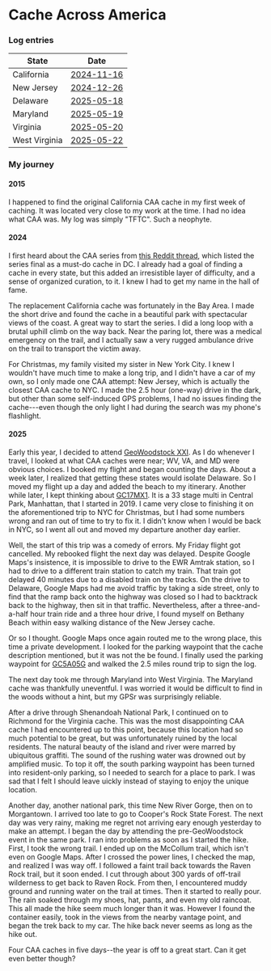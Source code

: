 # Cache Across America

### Log entries

| State         | Date                                                        |
| ------------- | ----------------------------------------------------------- |
| California    | [2024-11-16](https://www.geocaching.com/live/log/GL1DCH4YZ) |
| New Jersey    | [2024-12-26](https://www.geocaching.com/live/log/GL1DGP3MN) |
| Delaware      | [2025-05-18](https://www.geocaching.com/live/log/GL1ECDM6V) |
| Maryland      | [2025-05-19](https://www.geocaching.com/live/log/GL1ECHQMW) |
| Virginia      | [2025-05-20](https://www.geocaching.com/live/log/GL1ECRQBE) |
| West Virginia | [2025-05-22](https://www.geocaching.com/live/log/GL1ED1NCN) |

### My journey

#### 2015

I happened to find the original California CAA cache in my first week of
caching. It was located very close to my work at the time. I had no idea what
CAA was. My log was simply "TFTC". Such a neophyte.

#### 2024

I first heard about the CAA series from
[this Reddit thread](https://www.reddit.com/r/geocaching/comments/1g3tla6/mustcache_in_washington_dc_area/),
which listed the series final as a must-do cache in DC. I already had a goal of
finding a cache in every state, but this added an irresistible layer of
difficulty, and a sense of organized curation, to it. I knew I had to get my
name in the hall of fame.

The replacement California cache was fortunately in the Bay Area. I made the
short drive and found the cache in a beautiful park with spectacular views of
the coast. A great way to start the series. I did a long loop with a brutal
uphill climb on the way back. Near the paring lot, there was a medical
emergency on the trail, and I actually saw a very rugged ambulance drive on
the trail to transport the victim away.

For Christmas, my family visited my sister in New York City. I knew I wouldn't
have much time to make a long trip, and I didn't have a car of my own, so I
only made one CAA attempt: New Jersey, which is actually the closest CAA cache
to NYC. I made the 2.5 hour (one-way) drive in the dark, but other than some
self-induced GPS problems, I had no issues finding the cache---even though the
only light I had during the search was my phone's flashlight.

#### 2025

Early this year, I decided to attend
[GeoWoodstock XXI](http://geowoodstockxxi.com). As I do whenever I travel, I
looked at what CAA caches were near; WV, VA, and MD were obvious choices. I
booked my flight and began counting the days. About a week later, I realized
that getting these states would isolate Delaware. So I moved my flight up a day
and added the beach to my itinerary. Another while later, I kept thinking about
[GC17MX1](http://coord.info/GC17MX1). It is a 33 stage multi in Central Park,
Manhattan, that I started in 2019. I came very close to finishing it on the
aforementioned trip to NYC for Christmas, but I had some numbers wrong and ran
out of time to try to fix it. I didn't know when I would be back in NYC, so I
went all out and moved my departure another day earlier.

Well, the start of this trip was a comedy of errors. My Friday flight got
cancelled. My rebooked flight the next day was delayed. Despite Google Maps's
insistence, it is impossible to drive to the EWR Amtrak station, so I had to
drive to a different train station to catch my train. That train got delayed 40
minutes due to a disabled train on the tracks. On the drive to Delaware, Google
Maps had me avoid traffic by taking a side street, only to find that the ramp
back onto the highway was closed so I had to backtrack back to the highway, then
sit in that traffic. Nevertheless, after a three-and-a-half hour train ride and
a three hour drive, I found myself on Bethany Beach within easy walking distance
of the New Jersey cache.

Or so I thought. Google Maps once again routed me to the wrong place, this time
a private development. I looked for the parking waypoint that the cache
description mentioned, but it was not the be found. I finally used the parking
waypoint for [GC5A05G](http://coord.info/GC5A05G) and walked the 2.5 miles round
trip to sign the log.

The next day took me through Maryland into West Virginia. The Maryland cache was
thankfully uneventful. I was worried it would be difficult to find in the woods
without a hint, but my GPSr was surprisingly reliable.

After a drive through Shenandoah National Park, I continued on to Richmond for
the Virginia cache. This was the most disappointing CAA cache I had encountered
up to this point, because this location had so much potential to be great, but
was unfortunately ruined by the local residents. The natural beauty of the
island and river were marred by ubiquitous graffiti. The sound of the rushing
water was drowned out by amplified music. To top it off, the south parking
waypoint has been turned into resident-only parking, so I needed to search for
a place to park. I was sad that I felt I should leave uickly instead of staying
to enjoy the unique location.

Another day, another national park, this time New River Gorge, then on to
Morgantown. I arrived too late to go to Cooper's Rock State Forest. The next day
was very rainy, making me regret not arriving eary enough yesterday to make an
attempt. I began the day by attending the pre-GeoWoodstock event in the same
park. I ran into problems as soon as I started the hike. First, I took the wrong
trail. I ended up on the McCollum trail, which isn't even on Google Maps. After
I crossed the power lines, I checked the map, and realized I was way off. I
followed a faint trail back towards the Raven Rock trail, but it soon ended. I
cut through about 300 yards of off-trail wilderness to get back to Raven Rock.
From then, I encountered muddy ground and running water on the trail at times.
Then it started to really pour. The rain soaked through my shoes, hat, pants,
and even my old raincoat. This all made the hike seem much longer than it was.
However I found the container easily, took in the views from the nearby vantage
point, and began the trek back to my car. The hike back never seems as long as
the hike out.

Four CAA caches in five days--the year is off to a great start. Can it get even
better though?
